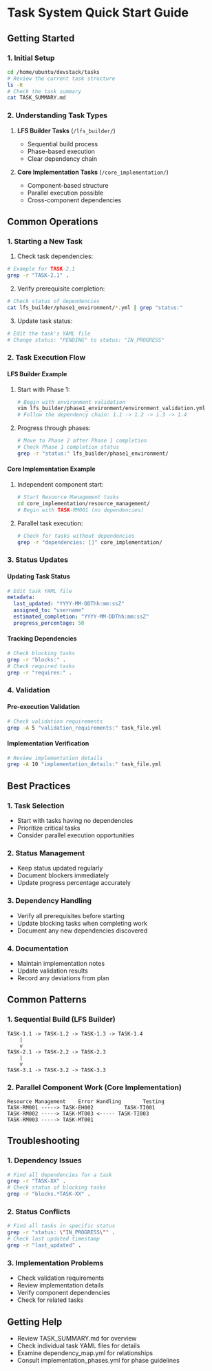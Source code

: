# Task System Quick Start Guide

## Getting Started

### 1. Initial Setup
```bash
cd /home/ubuntu/devstack/tasks
# Review the current task structure
ls -R
# Check the task summary
cat TASK_SUMMARY.md
```

### 2. Understanding Task Types
1. **LFS Builder Tasks** (`/lfs_builder/`)
   - Sequential build process
   - Phase-based execution
   - Clear dependency chain

2. **Core Implementation Tasks** (`/core_implementation/`)
   - Component-based structure
   - Parallel execution possible
   - Cross-component dependencies

## Common Operations

### 1. Starting a New Task
1. Check task dependencies:
```bash
# Example for TASK-2.1
grep -r "TASK-2.1" .
```

2. Verify prerequisite completion:
```bash
# Check status of dependencies
cat lfs_builder/phase1_environment/*.yml | grep "status:"
```

3. Update task status:
```bash
# Edit the task's YAML file
# Change status: "PENDING" to status: "IN_PROGRESS"
```

### 2. Task Execution Flow

#### LFS Builder Example
1. Start with Phase 1:
   ```bash
   # Begin with environment validation
   vim lfs_builder/phase1_environment/environment_validation.yml
   # Follow the dependency chain: 1.1 -> 1.2 -> 1.3 -> 1.4
   ```

2. Progress through phases:
   ```bash
   # Move to Phase 2 after Phase 1 completion
   # Check Phase 1 completion status
   grep -r "status:" lfs_builder/phase1_environment/
   ```

#### Core Implementation Example
1. Independent component start:
   ```bash
   # Start Resource Management tasks
   cd core_implementation/resource_management/
   # Begin with TASK-RM001 (no dependencies)
   ```

2. Parallel task execution:
   ```bash
   # Check for tasks without dependencies
   grep -r "dependencies: []" core_implementation/
   ```

### 3. Status Updates

#### Updating Task Status
```yaml
# Edit task YAML file
metadata:
  last_updated: "YYYY-MM-DDThh:mm:ssZ"
  assigned_to: "username"
  estimated_completion: "YYYY-MM-DDThh:mm:ssZ"
  progress_percentage: 50
```

#### Tracking Dependencies
```bash
# Check blocking tasks
grep -r "blocks:" .
# Check required tasks
grep -r "requires:" .
```

### 4. Validation

#### Pre-execution Validation
```bash
# Check validation requirements
grep -A 5 "validation_requirements:" task_file.yml
```

#### Implementation Verification
```bash
# Review implementation details
grep -A 10 "implementation_details:" task_file.yml
```

## Best Practices

### 1. Task Selection
- Start with tasks having no dependencies
- Prioritize critical tasks
- Consider parallel execution opportunities

### 2. Status Management
- Keep status updated regularly
- Document blockers immediately
- Update progress percentage accurately

### 3. Dependency Handling
- Verify all prerequisites before starting
- Update blocking tasks when completing work
- Document any new dependencies discovered

### 4. Documentation
- Maintain implementation notes
- Update validation results
- Record any deviations from plan

## Common Patterns

### 1. Sequential Build (LFS Builder)
```
TASK-1.1 -> TASK-1.2 -> TASK-1.3 -> TASK-1.4
    |
    v
TASK-2.1 -> TASK-2.2 -> TASK-2.3
    |
    v
TASK-3.1 -> TASK-3.2 -> TASK-3.3
```

### 2. Parallel Component Work (Core Implementation)
```
Resource Management    Error Handling       Testing
TASK-RM001 -----> TASK-EH002          TASK-TI001
TASK-RM002 -----> TASK-MT003 <----- TASK-TI003
TASK-RM003 -----> TASK-MT001
```

## Troubleshooting

### 1. Dependency Issues
```bash
# Find all dependencies for a task
grep -r "TASK-XX" .
# Check status of blocking tasks
grep -r "blocks.*TASK-XX" .
```

### 2. Status Conflicts
```bash
# Find all tasks in specific status
grep -r "status: \"IN_PROGRESS\"" .
# Check last updated timestamp
grep -r "last_updated" .
```

### 3. Implementation Problems
- Check validation requirements
- Review implementation details
- Verify component dependencies
- Check for related tasks

## Getting Help
- Review TASK_SUMMARY.md for overview
- Check individual task YAML files for details
- Examine dependency_map.yml for relationships
- Consult implementation_phases.yml for phase guidelines

